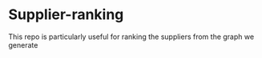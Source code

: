 # Supplier-ranking

This repo is particularly useful for ranking the suppliers from the graph we generate 
